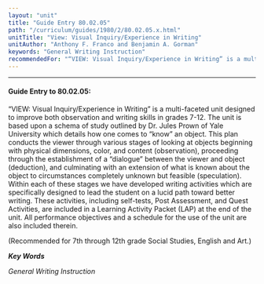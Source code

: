 ```yaml
---
layout: "unit"
title: "Guide Entry 80.02.05"
path: "/curriculum/guides/1980/2/80.02.05.x.html"
unitTitle: "View: Visual Inquiry/Experience in Writing"
unitAuthor: "Anthony F. Franco and Benjamin A. Gorman"
keywords: "General Writing Instruction"
recommendedFor: "“VIEW: Visual Inquiry/Experience in Writing” is a multi-faceted unit designed to improve both observation and writing skills in grades 7-12.  The unit is based upon a schema of study outlined by Dr. Jules Prown of Yale University which details how one comes to “know” an object.  This plan conducts the viewer through various stages of looking at objects beginning with physical dimensions, color, and content (observation), proceeding through the establishment of a “dialogue” between the viewer and object (deduction), and culminating with an extension of what is known about the object to circumstances completely unknown but feasible (speculation).  Within each of these stages we have developed writing activities which are specifically designed to lead the student on a lucid path toward better writing. These activities, including self-tests, Post Assessment, and Quest Activities, are included in a Learning Activity Packet (LAP) at the end of the unit.  All performance objectives and a schedule for the use of the unit are also included therein."
---
```

<body>
<hr/>
<h4>
Guide Entry to 80.02.05:
</h4>
“VIEW: Visual Inquiry/Experience in Writing” is a multi-faceted unit designed to improve both observation and writing skills in grades 7-12.  The unit is based upon a schema of study outlined by Dr. Jules Prown of Yale University which details how one comes to “know” an object.  This plan conducts the viewer through various stages of looking at objects beginning with physical dimensions, color, and content (observation), proceeding through the establishment of a “dialogue” between the viewer and object (deduction), and culminating with an extension of what is known about the object to circumstances completely unknown but feasible (speculation).  Within each of these stages we have developed writing activities which are specifically designed to lead the student on a lucid path toward better writing. These activities, including self-tests, Post Assessment, and Quest Activities, are included in a Learning Activity Packet (LAP) at the end of the unit.  All performance objectives and a schedule for the use of the unit are also included therein.
<p>
(Recommended for 7th through 12th grade Social Studies, English and Art.)
</p>
<p>
<b>
<i>
Key Words
</i>
</b>
<br/>
</p>
<p>
<i>
General Writing Instruction
</i>
</p>
</body>